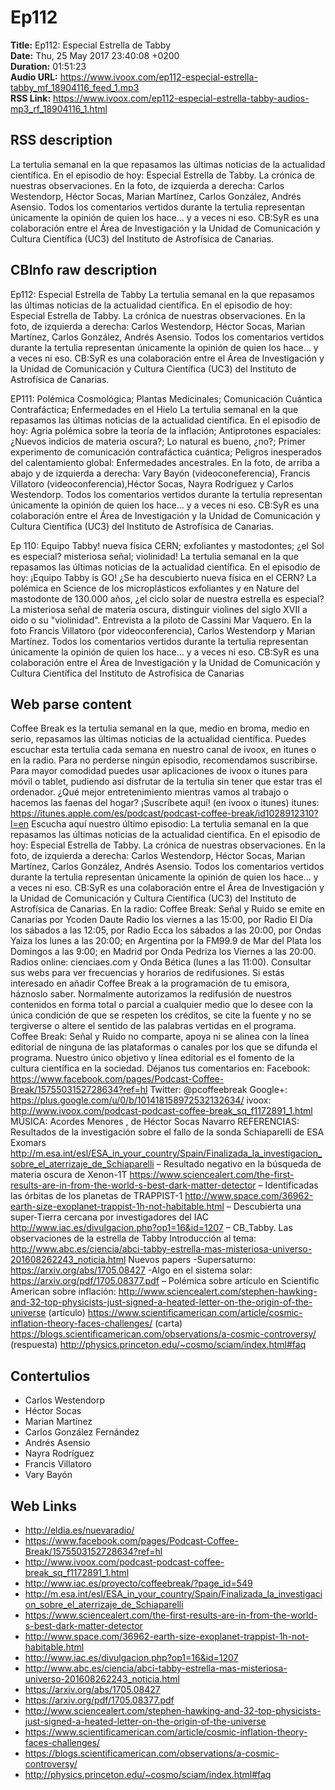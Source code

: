 # Ep112  
**Title:** Ep112: Especial Estrella de Tabby  
**Date:** Thu, 25 May 2017 23:40:08 +0200  
**Duration:** 01:51:23  
**Audio URL:** https://www.ivoox.com/ep112-especial-estrella-tabby_mf_18904116_feed_1.mp3  
**RSS Link:** https://www.ivoox.com/ep112-especial-estrella-tabby-audios-mp3_rf_18904116_1.html  

## RSS description
La tertulia semanal en la que repasamos las últimas noticias de la actualidad científica. En el episodio de hoy: Especial Estrella de Tabby. La crónica de nuestras observaciones. En la foto, de izquierda a derecha: Carlos Westendorp, Héctor Socas, Marian Martínez, Carlos González, Andrés Asensio. Todos los comentarios vertidos durante la tertulia representan únicamente la opinión de quien los hace… y a veces ni eso. CB:SyR es una colaboración entre el Área de Investigación y la Unidad de Comunicación y Cultura Científica (UC3) del Instituto de Astrofísica de Canarias.

## CBInfo raw description
Ep112: Especial Estrella de Tabby
La tertulia semanal en la que repasamos las últimas noticias de la actualidad científica. En el episodio de hoy: Especial Estrella de Tabby. La crónica de nuestras observaciones. En la foto, de izquierda a derecha: Carlos Westendorp, Héctor Socas, Marian Martínez, Carlos González, Andrés Asensio. Todos los comentarios vertidos durante la tertulia representan únicamente la opinión de quien los hace… y a veces ni eso. CB:SyR es una colaboración entre el Área de Investigación y la Unidad de Comunicación y Cultura Científica (UC3) del Instituto de Astrofísica de Canarias.

EP111: Polémica Cosmológica; Plantas Medicinales; Comunicación Cuántica Contrafáctica; Enfermedades en el Hielo
La tertulia semanal en la que repasamos las últimas noticias de la actualidad científica. En el episodio de hoy: Agria polémica sobre la teoría de la inflación; Antiprotones espaciales: ¿Nuevos indicios de materia oscura?; Lo natural es bueno, ¿no?; Primer experimento de comunicación contrafáctica cuántica; Peligros inesperados del calentamiento global: Enfermedades ancestrales. En la foto, de arriba a abajo y de izquierda a derecha: Vary Bayón (videoconeferencia), Francis Villatoro (videoconferencia),Héctor Socas, Nayra Rodríguez y Carlos Westendorp. Todos los comentarios vertidos durante la tertulia representan únicamente la opinión de quien los hace… y a veces ni eso. CB:SyR es una colaboración entre el Área de Investigación y la Unidad de Comunicación y Cultura Científica (UC3) del Instituto de Astrofísica de Canarias.



Ep 110: Equipo Tabby! nueva física CERN; exfoliantes y mastodontes; ¿el Sol es especial? misteriosa señal; violinidad!
La tertulia semanal en la que repasamos las últimas noticias de la actualidad científica. En el episodio de hoy: ¡Equipo Tabby is GO! ¿Se ha descubierto nueva física en el CERN? La polémica en Science de los microplásticos exfoliantes y en Nature del mastodonte de 130.000 años, ¿el ciclo solar de nuestra estrella es especial? La misteriosa señal de materia oscura, distinguir violines del siglo XVII a oido o su "violinidad". Entrevista a la piloto de Cassini Mar Vaquero. En la foto Francis Villatoro (por videoconferencia), Carlos Westendorp y Marian Martínez. Todos los comentarios vertidos durante la tertulia representan únicamente la opinión de quien los hace… y a veces ni eso. CB:SyR es una colaboración entre el Área de Investigación y la Unidad de Comunicación y Cultura Científica del Instituto de Astrofísica de Canarias


## Web parse content
Coffee Break es la tertulia semanal en la que, medio en broma, medio en serio, repasamos las últimas noticias de la actualidad científica. Puedes escuchar esta tertulia cada semana en nuestro canal de ivoox, en itunes o en la radio. Para no perderse ningún episodio, recomendamos suscribirse. Para mayor comodidad puedes usar aplicaciones de ivoox o itunes para móvil o tablet, pudiendo así disfrutar de la tertulia sin tener que estar tras el ordenador. ¿Qué mejor entretenimiento mientras vamos al trabajo o hacemos las faenas del hogar? ¡Suscríbete aquí! (en ivoox o itunes) itunes: https://itunes.apple.com/es/podcast/podcast-coffee-break/id1028912310?l=en Escucha aquí nuestro último episodio: La tertulia semanal en la que repasamos las últimas noticias de la actualidad científica. En el episodio de hoy: Especial Estrella de Tabby. La crónica de nuestras observaciones. En la foto, de izquierda a derecha: Carlos Westendorp, Héctor Socas, Marian Martínez, Carlos González, Andrés Asensio. Todos los comentarios vertidos durante la tertulia representan únicamente la opinión de quien los hace… y a veces ni eso. CB:SyR es una colaboración entre el Área de Investigación y la Unidad de Comunicación y Cultura Científica (UC3) del Instituto de Astrofísica de Canarias. En la radio: Coffee Break: Señal y Ruido se emite en Canarias por Ycoden Daute Radio los viernes a las 15:00, por Radio El Día los sábados a las 12:05, por Radio Ecca los sábados a las 20:00, por Ondas Yaiza los lunes a las 20:00; en Argentina por la FM99.9 de Mar del Plata los Domingos a las 9:00; en Madrid por Onda Pedriza los Viernes a las 20:00. Radios online: cienciaes.com y Onda Bética (lunes a las 11:00). Consultar sus webs para ver frecuencias y horarios de redifusiones. Si estás interesado en añadir Coffee Break a la programación de tu emisora, háznoslo saber. Normalmente autorizamos la redifusión de nuestros contenidos en forma total o parcial a cualquier medio que lo desee con la única condición de que se respeten los créditos, se cite la fuente y no se tergiverse o altere el sentido de las palabras vertidas en el programa. Coffee Break: Señal y Ruido no comparte, apoya ni se alinea con la línea editorial de ninguna de las plataformas o canales por los que se difunda el programa. Nuestro único objetivo y línea editorial es el fomento de la cultura científica en la sociedad. Déjanos tus comentarios en: Facebook: https://www.facebook.com/pages/Podcast-Coffee-Break/1575503152728634?ref=hl Twitter: @pcoffeebreak Google+: https://plus.google.com/u/0/b/101418158972532132634/ ivoox: http://www.ivoox.com/podcast-podcast-coffee-break_sq_f1172891_1.html MÚSICA: Acordes Menores , de Héctor Socas Navarro REFERENCIAS: Resultados de la investigación sobre el fallo de la sonda Schiaparelli de ESA Exomars http://m.esa.int/esl/ESA_in_your_country/Spain/Finalizada_la_investigacion_sobre_el_aterrizaje_de_Schiaparelli – Resultado negativo en la búsqueda de materia oscura de Xenon-1T https://www.sciencealert.com/the-first-results-are-in-from-the-world-s-best-dark-matter-detector – Identificadas las órbitas de los planetas de TRAPPIST-1 http://www.space.com/36962-earth-size-exoplanet-trappist-1h-not-habitable.html – Descubierta una super-Tierra cercana por investigadores del IAC http://www.iac.es/divulgacion.php?op1=16&id=1207 – CB_Tabby. Las observaciones de la estrella de Tabby Introducción al tema: http://www.abc.es/ciencia/abci-tabby-estrella-mas-misteriosa-universo-201608262243_noticia.html Nuevos papers -Supersaturno: https://arxiv.org/abs/1705.08427 -Algo en el sistema solar: https://arxiv.org/pdf/1705.08377.pdf – Polémica sobre artículo en Scientific American sobre inflación: http://www.sciencealert.com/stephen-hawking-and-32-top-physicists-just-signed-a-heated-letter-on-the-origin-of-the-universe (artículo) https://www.scientificamerican.com/article/cosmic-inflation-theory-faces-challenges/ (carta) https://blogs.scientificamerican.com/observations/a-cosmic-controversy/ (respuesta) http://physics.princeton.edu/~cosmo/sciam/index.html#faq

## Contertulios
- Carlos Westendorp
- Héctor Socas
- Marian Martínez
- Carlos González Fernández
- Andrés Asensio
- Nayra Rodríguez
- Francis Villatoro
- Vary Bayón
## Web Links
- http://eldia.es/nuevaradio/
- https://www.facebook.com/pages/Podcast-Coffee-Break/1575503152728634?ref=hl
- http://www.ivoox.com/podcast-podcast-coffee-break_sq_f1172891_1.html
- http://www.iac.es/proyecto/coffeebreak/?page_id=549
- http://m.esa.int/esl/ESA_in_your_country/Spain/Finalizada_la_investigacion_sobre_el_aterrizaje_de_Schiaparelli
- https://www.sciencealert.com/the-first-results-are-in-from-the-world-s-best-dark-matter-detector
- http://www.space.com/36962-earth-size-exoplanet-trappist-1h-not-habitable.html
- http://www.iac.es/divulgacion.php?op1=16&id=1207
- http://www.abc.es/ciencia/abci-tabby-estrella-mas-misteriosa-universo-201608262243_noticia.html
- https://arxiv.org/abs/1705.08427
- https://arxiv.org/pdf/1705.08377.pdf
- http://www.sciencealert.com/stephen-hawking-and-32-top-physicists-just-signed-a-heated-letter-on-the-origin-of-the-universe
- https://www.scientificamerican.com/article/cosmic-inflation-theory-faces-challenges/
- https://blogs.scientificamerican.com/observations/a-cosmic-controversy/
- http://physics.princeton.edu/~cosmo/sciam/index.html#faq